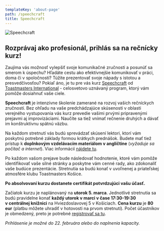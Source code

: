 ```yaml
---
templateKey: 'about-page'
path: /speechcraft
title: Speechcraft
---
```


![Speechcraft](/img/speechcraft/speechcraft_leaflet_2024.jpg)

## Rozprávaj ako profesionál, prihlás sa na rečnícky kurz!

Zaujíma vás možnosť vylepšiť svoje komunikačné zručnosti a posunúť sa smerom k úspechu? Hľadáte cestu ako efektívnejšie komunikovať v práci, doma či v spoločnosti? Túžite prezentovať svoje nápady s istotou a presvedčivosťou? Pokiaľ áno, je tu pre vás kurz [Speechcraft](https://www.toastmasters.org/education/speechcraft) od [Toastmasters International](https://www.toastmasters.org/about) - celosvetovo uznávaný program, ktorý vám pomôže dosiahnuť vaše ciele.

**Speechcraft** je intenzívne školenie zamerané na rozvoj vašich rečníckych zručností. Bez ohľadu na vaše predchádzajúce skúsenosti v oblasti verejného vystupovania vás kurz prevedie vašimi prvými pripravenými prejavmi aj improvizáciami. Naučíte sa tiež vnímať rečnenie druhých a dávať im konštruktívnu spätnú väzbu.

Na každom stretnutí vás budú sprevádzať skúsení lektori, ktorí vám poskytnú potrebné základy formou krátkych prednášok. Budete mať tiež prístup k **doplnkovým vzdelávacím materiálom v angličtine** (*vyžaduje sa počítač a internet*). Viac informácií [nájdete tu](https://www.toastmasters.org/education/speechcraft/speechcraft-faq).

Po každom vašom prejave bude následovať hodnotenie, ktoré vám pomôže identifikovať vaše silné stránky a poskytne vám cenné rady, ako zdokonaliť vaše budúce prezentácie. Stretnutia sa budú konať v uvoľnenej a priateľskej atmosfére klubu Toastmasters Košice.

**Po absolvovaní kurzu dostanete certifikát potvrdzujúci vašu účasť.**

Začiatok kurzu je naplánovaný na **utorok 5. marca**. Jednotlivé stretnutia sa budú pravidelne konať
**každý utorok v marci v čase 17:30-19:30 v centrálnej knižnici** na Hviezdoslavovej 5 v Košiciach.
**Cena kurzu** je **80 eur** (platbu môžete uhradiť v hotovosti na prvom stretnutí). Počet účastníkov je obmedzený, preto je potrebné [registrovať sa tu](https://docs.google.com/forms/d/e/1FAIpQLSfc_ffX9eJaADMRhdMs5wJif5iAMfHKuBM8_8wEPzAdI2o9tw/viewform?pli=1).

*Prihlásenie je možné do 22. februára alebo do naplnenia kapacity.*